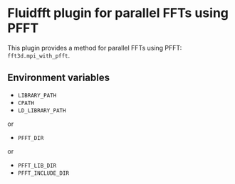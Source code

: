 # Fluidfft plugin for parallel FFTs using PFFT

This plugin provides a method for parallel FFTs using PFFT:
`fft3d.mpi_with_pfft`.

## Environment variables

- `LIBRARY_PATH`
- `CPATH`
- `LD_LIBRARY_PATH`

or

- `PFFT_DIR`

or

- `PFFT_LIB_DIR`
- `PFFT_INCLUDE_DIR`
